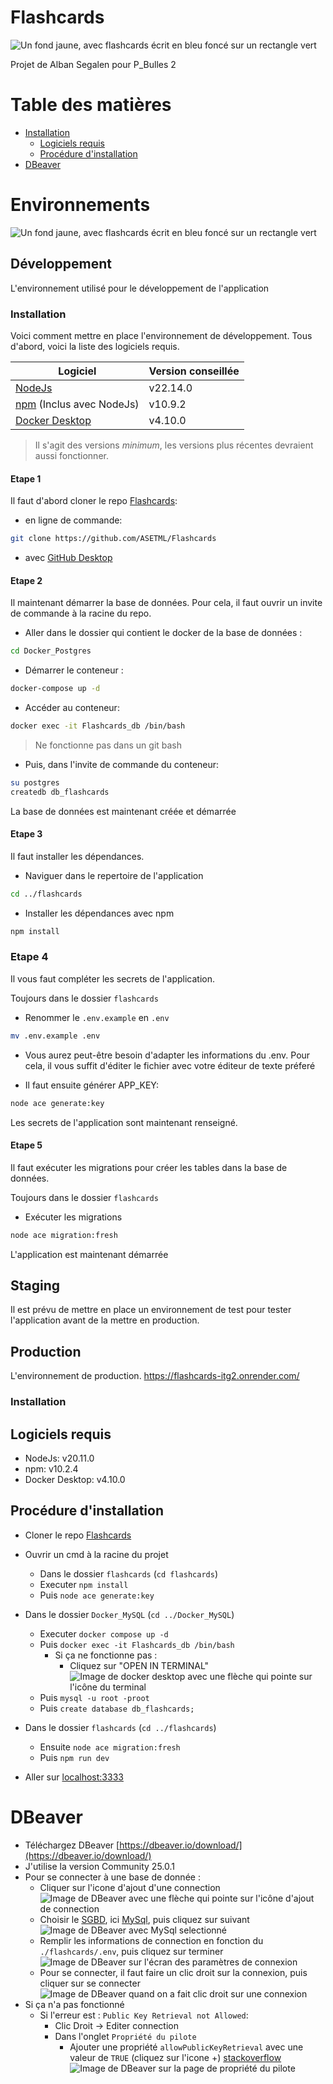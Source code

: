 # Flashcards

![Un fond jaune, avec flashcards écrit en bleu foncé sur un rectangle vert](./flashcards/public/img/logo.png "Logo de Flashcards")

Projet de Alban Segalen pour P_Bulles 2

# Table des matières

- [Installation](#installation)
  - [Logiciels requis](#logiciels-requis)
  - [Procédure d'installation](#proc%C3%A9dure-dinstallation)
- [DBeaver](#dbeaver)

# Environnements

![Un fond jaune, avec flashcards écrit en bleu foncé sur un rectangle vert](./doc/schemas.drawio.png "Logo de Flashcards")

## Développement

L'environnement utilisé pour le développement de l'application

### Installation

Voici comment mettre en place l'environnement de développement. Tous d'abord, voici la liste des logiciels requis.

| Logiciel                                                          | Version conseillée |
| ----------------------------------------------------------------- | ------------------ |
| [NodeJs](https://nodejs.org)                                      | v22.14.0           |
| [npm](https://www.npmjs.com/) (Inclus avec NodeJs)                | v10.9.2            |
| [Docker Desktop](https://www.docker.com/products/docker-desktop/) | v4.10.0            |

> Il s'agit des versions _minimum_, les versions plus récentes devraient aussi fonctionner.

#### Etape 1

Il faut d'abord cloner le repo [Flashcards](https://github.com/ASETML/Flashcards):

- en ligne de commande:

```sh
git clone https://github.com/ASETML/Flashcards
```

- avec [GitHub Desktop](https://github.com/apps/desktop)

#### Etape 2

Il maintenant démarrer la base de données. Pour cela, il faut ouvrir un invite de commande à la racine du repo.

- Aller dans le dossier qui contient le docker de la base de données :

```sh
cd Docker_Postgres
```

- Démarrer le conteneur :

```sh
docker-compose up -d
```

- Accéder au conteneur:

```sh
docker exec -it Flashcards_db /bin/bash
```

> Ne fonctionne pas dans un git bash

- Puis, dans l'invite de commande du conteneur:

```sh
su postgres
createdb db_flashcards
```

La base de données est maintenant créée et démarrée

#### Etape 3

Il faut installer les dépendances.

- Naviguer dans le repertoire de l'application

```sh
cd ../flashcards
```

- Installer les dépendances avec npm

```sh
npm install
```

### Etape 4

Il vous faut compléter les secrets de l'application.

Toujours dans le dossier `flashcards`

- Renommer le `.env.example` en `.env`

```sh
mv .env.example .env
```

- Vous aurez peut-être besoin d'adapter les informations du .env. Pour cela, il vous suffit d'éditer le fichier avec votre éditeur de texte préferé

- Il faut ensuite générer APP_KEY:

```sh
node ace generate:key
```

Les secrets de l'application sont maintenant renseigné.

#### Etape 5

Il faut exécuter les migrations pour créer les tables dans la base de données.

Toujours dans le dossier `flashcards`

- Exécuter les migrations

```sh
node ace migration:fresh
```

L'application est maintenant démarrée

## Staging

Il est prévu de mettre en place un environnement de test pour tester l'application avant de la mettre en production.

## Production

L'environnement de production. https://flashcards-itg2.onrender.com/

### Installation

## Logiciels requis

- NodeJs: v20.11.0
- npm: v10.2.4
- Docker Desktop: v4.10.0

## Procédure d'installation

- Cloner le repo [Flashcards](https://github.com/ASETML/Flashcards)

- Ouvrir un cmd à la racine du projet

  - Dans le dossier `flashcards` (`cd flashcards`)
  - Executer `npm install`
  - Puis `node ace generate:key`

- Dans le dossier `Docker_MySQL` (`cd ../Docker_MySQL`)

  - Executer `docker compose up -d`
  - Puis `docker exec -it Flashcards_db /bin/bash`
    - Si ça ne fonctionne pas :
      - Cliquez sur "OPEN IN TERMINAL"
        ![Image de docker desktop avec une flèche qui pointe sur l'icône du terminal](./doc/docker-alternative.png "Alternative au cmd")
  - Puis `mysql -u root -proot`
  - Puis `create database db_flashcards;`

- Dans le dossier `flashcards` (`cd ../flashcards`)

  - Ensuite `node ace migration:fresh`
  - Puis `npm run dev`

- Aller sur [localhost:3333](http://localhost:3333)

# DBeaver

- Téléchargez DBeaver [https://dbeaver.io/download/](https://dbeaver.io/download/)
- J'utilise la version Community 25.0.1
- Pour se connecter à une base de donnée :
  - Cliquer sur l'icone d'ajout d'une connection ![Image de DBeaver avec une flèche qui pointe sur l'icône d'ajout de connection](./doc/DBeaver1.png "Créer une connection")
  - Choisir le [SGBD](https://fr.wikipedia.org/wiki/Syst%C3%A8me_de_gestion_de_base_de_donn%C3%A9es), ici [MySql](https://www.mysql.com/), puis cliquez sur suivant ![Image de DBeaver avec MySql selectionné](./doc/DBeaver2.png "Choix du SGBD")
  - Remplir les informations de connection en fonction du `./flashcards/.env`, puis cliquez sur terminer ![Image de DBeaver sur l'écran des paramètres de connexion](./doc/DBeaver3.png "Paramètres de la connection")
  - Pour se connecter, il faut faire un clic droit sur la connexion, puis cliquer sur se connecter ![Image de DBeaver quand on a fait clic droit sur une connexion](./doc/DBeaver4.png "Se connecter")
- Si ça n'a pas fonctionné
  - Si l'erreur est : `Public Key Retrieval not Allowed`:
    - Clic Droit -> Editer connection
    - Dans l'onglet `Propriété du pilote`
      - Ajouter une propriété `allowPublicKeyRetrieval` avec une valeur de `TRUE` (cliquez sur l'icone +) [stackoverflow](https://stackoverflow.com/questions/61749304/connection-between-dbeaver-mysql) ![Image de DBeaver sur la page de propriété du pilote](./doc/DBeaver5.png "Public Key Retrieval not Allowed")
